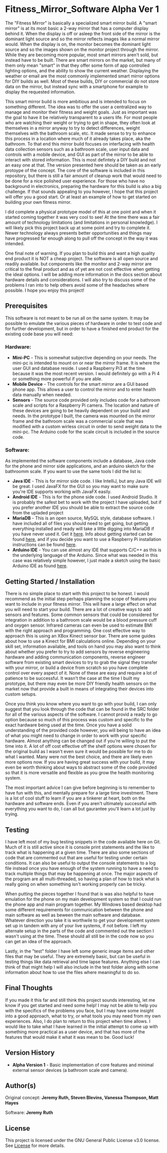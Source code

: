 # Fitness_Mirror_Software Alpha Ver 1

The "Fitness Mirror" is basically a specialized smart mirror build. A "smart mirror" is at its most basic a 2-way mirror that has a computer display behind it. When the display is off or asleep the front side of the mirror is the dominant light source and so the mirror reflects images like a normal mirror would. When the display is on, the monitor becomes the dominant light source and so the images shown on the monitor project through the mirror. While they are becoming more popular, most smart mirrors aren't sold, but instead have to be built. There are smart mirrors on the market, but many of them only mean "smart" in that they offer some form of app controlled lighting options, and the ability to show the current weather. Displaying the weather or email are the most commonly implemented smart mirror options for DIY builds as well. Most of these builds, DIY or commercial do not store data on the mirror, but instead sync with a smartphone for example to display the requested information.

This smart mirror build is more ambitious and is intended to focus on something different. The idea was to offer the user a centralized way to manage and monitor their fitness and weight goals. Just as important was the goal to have it be relatively transparent to a users life. For most people who are watching their weight or trying to get in shape, they often look at themselves in a mirror anyway to try to detect differences, weight themselves with the bathroom scale, etc. It made sense to try to enhance this process in a location where much of it already takes place, aka the bathroom. To that end this mirror build focuses on interfacing with health data collection sensors such as a bathroom scale, user input data and controls with a mobile device, and GUI as part of the mirror to be able to interact with stored information. This is most defintely a DIY build and not an easy one at that. The version presented here should be taken as an early protoype of the concept. The core of the software is included in this repository, but there is still a fair amount of cleanup work that would need to be done for a nice polished user experience. For those who have no background in electronics, preparing the hardware for this build is also a big challenge. If that sounds appealing to you however, I hope that this project will offer you a good start. Or at least an example of how to get started on building your own fitness mirror.

I did complete a physical prototype model of this at one point and when it started coming together it was very cool to see! At the time there was a fair amount of technology limitations (and limitations in personal knowledge). I will likely pick this project back up at some point and try to complete it. Newer technology always presents better opportunities and things may have progressed far enough along to pull off the concept in the way it was intended.

One final note of warning. If you plan to build this and want a high quality end product it is NOT a cheap project. The software is all open source and readily available. but components like the monitor and 2-way mirror are critical to the final product and as of yet are not cost effective when getting the ideal options. I will be adding more information in the docs section about hardware details and considerations. I will also try to discuss some of the problems I ran into to help others avoid some of the headaches where possible. I hope you enjoy this project!

## Prerequisites 

This software is not meant to be run all on the same system. It may be possible to emulate the various pieces of hardware in order to test code and for further development, but in order to have a finished end product for the existing code base you will need:

### Hardware:
* **Mini-PC** - This is somewhat subjective depending on your needs. The mini-pc is intended to mount on or near the mirror frame. It is where the user GUI and database reside. I used a Raspberry Pi3 at the time because it was the most recent version. I would definitely go with a Pi 4 or something more powerful if you are able.
* **Mobile Device** - The controls for the smart mirror are a GUI based phone app. This allows a user to control the mirror and to enter health data manually when needed.
* **Sensors** - The source code provided only includes code for a bathroom scale and scripts for a Raspberry Pi camera. The location and nature of these devices are going to be heavily dependent on your build and needs. In the prototype I built, the camera was mounted on the mirror frame and the bathroom scale was a commercial scale that was modified with a custom wirless circuit in order to send weight data to the mini-pc. The Arduino code for the scale circuit is included in the source code.

### Software:
As implemented the software components include a database, Java code for the phone and mirror side applications, and an arduino sketch for the bathroomm scale. If you want to use the same tools I did the list is:
* **Java IDE** - This is for mirror side code. I like IntelliJ, but any Java IDE will be great. I used JavaFX for the GUI so you may want to make sure you're IDE supports working with JavaFX easily.
* **Android IDE** - This is for the phone side code. I used Android Studio. It is probably the safest bet to work with the project I have uploaded, but if you prefer another IDE you should be able to extract the source code from the upladed project
* **MariaDB** - This is an open source, MySQL style, database software. I have included all of files you should need to get going, but getting everything installed and ready will take a little digging into MariaDB if you have never used it. Get it [here](https://mariadb.org/download/). Info about getting started can be found [here](https://mariadb.com/get-started-with-mariadb/), and if you decide you want to use a Raspberry Pi installation instructions can be found [here](https://r00t4bl3.com/post/how-to-install-mysql-mariadb-server-on-raspberry-pi).
* **Arduino IDE** - You can use almost any IDE that supports C/C++ as this is the underlying language of the Arduino. Since what was needed in this case was relatively simple however, I just made a sketch using the basic Arduino IDE as found [here](https://www.arduino.cc/en/main/software).

## Getting Started / Installation

There is no simple place to start with this project to be honest. I would recommend as the initial step perhaps planning the scope of features you want to include in your fitness mirror. This will have a large effect on what you will need to start your build. There are a lot of creative ways to add sensors and features. Some common sensors that could be considered for integration in addition to a bathroom scale would be a blood pressure cuff and oxygen sensor. Infrared cameras can even be used to estimate BMI with the right approach and programming. One cost effective way to approach this is using an XBox Kinect sensor bar. There are some guides about how to use a Kinect for BMI calculations online. Depending on your skill set, information available, and tools on hand you may also want to think about whether you prefer to try to add sensors by reverse engineering hardware and adding communication components, reverse engineer software from existing smart devices to try to grab the signal they transfer with your mirror, or build a device from scratch so you have complete control over every aspect of it. None of these are easy and require a lot of patience to be successful. It wasn't the case at the time I built my prototype, but there may even be more DIY friendly health sensors on the market now that provide a built in means of integrating their devices into custom setups.

Once you think you know where you want to go with your build, I can only suggest that you look through the code that can be found in the SRC folder for all of the various aspects of the software. I cannot provid a ready to go option because so much of this process was custom and specific to the exact hardware being used at the time. Once you have a solid understanding of the provided code however, you will being to have an idea of what you might need to change in order to work with your specific hardware. Almost anything can be changed out if you're willing to put the time into it. A lot of off cost effective off the shelf options were chosen for the original build as I wasn't even sure it would be possible for me to do what I wanted. Many were not the best choice, and there are likely even more options now. If you are having great success with your build, it may even be worth thinking about ways to abstract some of the code provided so that it is more versatile and flexible as you grow the health monitoring system.

The most important advice I can give before beginning is to remember to have fun with this, and mentally prepare for a large time investment. There is a lot of cool stuff to learn if you are a tinkerer at heart, both on the hardware and software ends. Even if you aren't ultimately successful with everything you want to do, I can all but gaurantee you'll learn a lot just by trying.

## Testing

I have left most of my bug testing snippets in the code available here on Git. Much of it is still active since it is console print statements and the like to track what is happening at a given time. There are also some sections of code that are commented out that are useful for testing under certain conditions. It can also be useful to output the console statements to a log file instead once you have enough of the system running to have a need to track multiple things that may be happening at once. The major aspects of the program are all multi-threaded, so having a plan of how to track what is really going on when something isn't working properly can be tricky.

When putting the pieces together I found that is was also helpful to have emulation for the phone on my main development system so that I could run the phone app and main program together. My Windows based desktop had some different requirements for communication between the phone and main software as well as beween the main software and database. Whatever direction you take it is worthwile to get your development system set up in tandem with any of your live systems, if not before. I left my alternate setup in the parts of the code and commented out the section I wasn't using at the time. These should all still be in the code now so you can get an idea of the approach.

Lastly, in the "test" folder I have left some generic image items and other files that may be useful. They are extremely basic, but can be useful in testing things like data retrieval and time lapse features. Anything else I can think of that might help I will also include in the test folder along with some information about how to use the files where meaningful to do so.

## Final Thoughts

If you made it this far and still think this project sounds interesting, let me know if you get started and need some help! I may not be able to help you with the specifics of the problems you face, but I may have some insight into a good approach, what to try, or what tools you may need from my own experiences. Also, I do plan to return to this project when time allows. I would like to take what I have learned in the initial attempt to come up with something more practical as a user device, and that has more of the features that would make it what it was mean to be. Good luck!

## Version History

* **Alpha Version 1** - Basic implementation of core features and minimal external sensor devices (a bathroom scale and camera).

## Author(s)

Original concept: 
**Jeremy Ruth, Steven Blevins, Vanessa Thompson, Matt Hayes**

Software: 
**Jeremy Ruth**

## License

This project is licensed under the GNU General Public License v3.0 license. See [License](https://github.com/Jeremy-Ruth/Fitness_Mirror_Software/blob/master/LICENSE) for more details.
